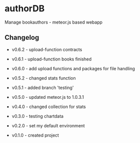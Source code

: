 # authorDB
Manage bookauthors - meteor.js based webapp

## Changelog

- v0.6.2 - upload-function contracts
- v0.6.1 - upload-function books finished
- v0.6.0 - add upload functions and packages for file handling 

- v0.5.2 - changed stats function
- v0.5.1 - added branch 'testing'
- v0.5.0 - updated meteor.js to 1.0.3.1

- v0.4.0 - changed collection for stats

- v0.3.0 - testing chartdata

- v0.2.0 - set my default environment

- v0.1.0 - created project
